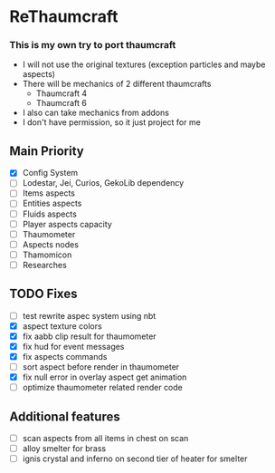 # ReThaumcraft
### This is my own try to port thaumcraft
- I will not use the original textures (exception particles and maybe aspects)
- There will be mechanics of 2 different thaumcrafts
  - Thaumcraft 4
  - Thaumcraft 6
- I also can take mechanics from addons
- I don't have permission, so it just project for me

## Main Priority
- [x] Config System
- [ ] Lodestar, Jei, Curios, GekoLib dependency 
- [ ] Items aspects
- [ ] Entities aspects
- [ ] Fluids aspects
- [ ] Player aspects capacity
- [ ] Thaumometer
- [ ] Aspects nodes
- [ ] Thamomicon
- [ ] Researches

## TODO Fixes
- [ ] test rewrite aspec system using nbt
- [x] aspect texture colors
- [x] fix aabb clip result for thaumometer
- [x] fix hud for event messages
- [x] fix aspects commands
- [ ] sort aspect before render in thaumometer
- [x] fix null error in overlay aspect get animation
- [ ] optimize thaumometer related render code

## Additional features
- [ ] scan aspects from all items in chest on scan
- [ ] alloy smelter for brass
- [ ] ignis crystal and inferno on second tier of heater for smelter
